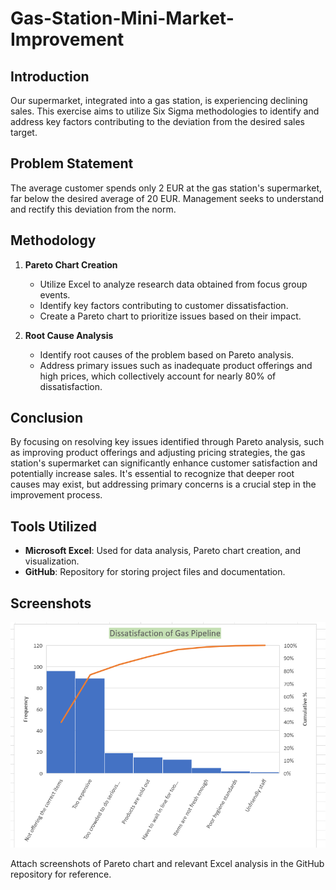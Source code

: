 # Gas-Station-Mini-Market-Improvement

## Introduction
Our supermarket, integrated into a gas station, is experiencing declining sales. This exercise aims to utilize Six Sigma methodologies to identify and address key factors contributing to the deviation from the desired sales target.

## Problem Statement
The average customer spends only 2 EUR at the gas station's supermarket, far below the desired average of 20 EUR. Management seeks to understand and rectify this deviation from the norm.

## Methodology
1. **Pareto Chart Creation**
   - Utilize Excel to analyze research data obtained from focus group events.
   - Identify key factors contributing to customer dissatisfaction.
   - Create a Pareto chart to prioritize issues based on their impact.

2. **Root Cause Analysis**
   - Identify root causes of the problem based on Pareto analysis.
   - Address primary issues such as inadequate product offerings and high prices, which collectively account for nearly 80% of dissatisfaction.

## Conclusion
By focusing on resolving key issues identified through Pareto analysis, such as improving product offerings and adjusting pricing strategies, the gas station's supermarket can significantly enhance customer satisfaction and potentially increase sales. It's essential to recognize that deeper root causes may exist, but addressing primary concerns is a crucial step in the improvement process.

## Tools Utilized
- **Microsoft Excel**: Used for data analysis, Pareto chart creation, and visualization.
- **GitHub**: Repository for storing project files and documentation.

## Screenshots
![Gas Station Mini Market Improvement](https://github.com/Vanshika3114/Gas-Station-Mini-Market-Improvement/blob/main/image_2024-03-14_15-13-59.png)

Attach screenshots of Pareto chart and relevant Excel analysis in the GitHub repository for reference.

